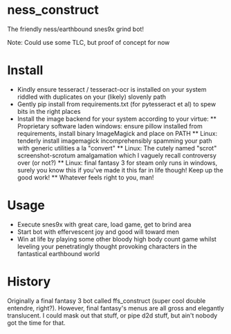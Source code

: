 # ness_construct

The friendly ness/earthbound snes9x grind bot!

Note: Could use some TLC, but proof of concept for now

# Install

* Kindly ensure tesseract / tesseract-ocr is installed on your system riddled with duplicates on your (likely) slovenly path
* Gently pip install from requirements.txt (for pytesseract et al) to spew bits in the right places
* Install the image backend for your system according to your virtue:
** Proprietary software laden windows: ensure pillow installed from requirements, install binary ImageMagick and place on PATH
** Linux: tenderly install imagemagick incomprehensibly spamming your path with generic utilities a la "convert"
** Linux: The cutely named "scrot" screenshot-scrotum amalgamation which I vaguely recall controversy over (or not?)
** Linux: final fantasy 3 for steam only runs in windows, surely you know this if you've made it this far in life though! Keep up the good work!
** Whatever feels right to you, man!

# Usage

* Execute snes9x with great care, load game, get to brind area
* Start bot with effervescent joy and good will toward men 
* Win at life by playing some other bloody high body count game whilst leveling your penetratingly thought provoking characters in the fantastical earthbound world

# History

Originally a final fantasy 3 bot called ffs_construct (super cool double entendre, right?). However, final fantasy's menus are all gross and elegantly translucent. I could mask out that stuff, or pipe d2d stuff, but ain't nobody got the time for that.